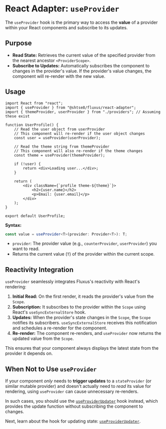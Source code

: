 # React Adapter: `useProvider`

The `useProvider` hook is the primary way to access the **value** of a provider
within your React components and subscribe to its updates.

## Purpose

- **Read State:** Retrieves the current value of the specified provider from the
  nearest ancestor `<ProviderScope>`.
- **Subscribe to Updates:** Automatically subscribes the component to changes in
  the provider's value. If the provider's value changes, the component will
  re-render with the new value.

## Usage

```tsx
import React from "react";
import { useProvider } from "@shtse8/fluxus/react-adapter";
import { themeProvider, userProvider } from "./providers"; // Assuming these exist

function UserProfile() {
    // Read the user object from userProvider
    // This component will re-render if the user object changes
    const user = useProvider(userProvider);

    // Read the theme string from themeProvider
    // This component will also re-render if the theme changes
    const theme = useProvider(themeProvider);

    if (!user) {
        return <div>Loading user...</div>;
    }

    return (
        <div className={`profile theme-${theme}`}>
            <h2>{user.name}</h2>
            <p>Email: {user.email}</p>
        </div>
    );
}

export default UserProfile;
```

**Syntax:**

```typescript
const value = useProvider<T>(provider: Provider<T>): T;
```

- `provider`: The provider value (e.g., `counterProvider`, `userProvider`) you
  want to read.
- Returns the current value (`T`) of the provider within the current scope.

## Reactivity Integration

`useProvider` seamlessly integrates Fluxus's reactivity with React's rendering:

1. **Initial Read:** On the first render, it reads the provider's value from the
   `Scope`.
2. **Subscription:** It subscribes to the provider within the `Scope` using
   React's `useSyncExternalStore` hook.
3. **Updates:** When the provider's state changes in the `Scope`, the `Scope`
   notifies its subscribers. `useSyncExternalStore` receives this notification
   and schedules a re-render for the component.
4. **Re-render:** The component re-renders, and `useProvider` now returns the
   updated value from the `Scope`.

This ensures that your component always displays the latest state from the
provider it depends on.

## When Not to Use `useProvider`

If your component _only_ needs to **trigger updates** to a `stateProvider` (or
similar mutable provider) and doesn't actually need to _read_ its value for
rendering, using `useProvider` can cause unnecessary re-renders.

In such cases, you should use the
[`useProviderUpdater`](./use-provider-updater.md) hook instead, which provides
the update function without subscribing the component to changes.

Next, learn about the hook for updating state:
[`useProviderUpdater`](./use-provider-updater.md).
